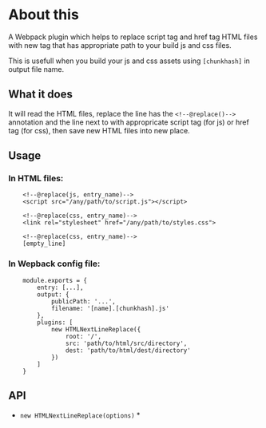 # About this
A Webpack plugin which helps to replace script tag and href tag HTML files with new tag that has appropriate path to your build js and css files.

This is usefull when you build your js and css assets using `[chunkhash]` in output file name.

## What it does
It will read the HTML files, replace the line has the `<!--@replace()-->` annotation and the line next to with appropricate script tag (for js) or href tag (for css), then save new HTML files into new place.

## Usage
### In HTML files:
````
	<!--@replace(js, entry_name)-->
 	<script src="/any/path/to/script.js"></script>
 
 	<!--@replace(css, entry_name)-->
 	<link rel="stylesheet" href="/any/path/to/styles.css">
 		
	<!--@replace(css, entry_name)-->
	[empty_line]
````
### In Wepback config file:
````
	module.exports = {
		entry: [...],
		output: {
			publicPath: '...',
			filename: '[name].[chunkhash].js'
		},
		plugins: [
 			new HTMLNextLineReplace({
 				root: '/',
 				src: 'path/to/html/src/directory',
 				dest: 'path/to/html/dest/directory'
 			})
		]
	}
````

## API

* `new HTMLNextLineReplace(options)`
  * 